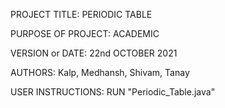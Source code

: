 PROJECT TITLE: PERIODIC TABLE

PURPOSE OF PROJECT: ACADEMIC

VERSION or DATE: 22nd OCTOBER 2021

AUTHORS: Kalp, Medhansh, Shivam, Tanay

USER INSTRUCTIONS: RUN "Periodic_Table.java"
